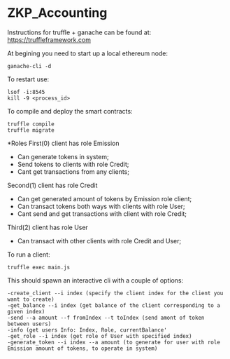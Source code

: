 # ZKP_Accounting

Instructions for truffle + ganache can be found at: https://truffleframework.com

At begining you need to start up a local ethereum node:
```
ganache-cli -d 
```
To restart use:
```
lsof -i:8545
kill -9 <process_id>
```

To compile and deploy the smart contracts:
```
truffle compile
truffle migrate
```
*Roles
First(0) client has role Emission 
- Can generate tokens in system; 
- Send tokens to clients with role Credit; 
- Cant get transactions from any clients; 


Second(1) client has role Credit
- Can get generated amount of tokens by Emission role client;
- Can transact tokens both ways with clients with role User;
- Cant send and get transactions with client with role Credit;


Third(2) client has role User
- Can transact with other clients with role Credit and User;


To run a client:
```
truffle exec main.js
```
This should spawn an interactive cli with a couple of options:

```
-create_client --i index (specify the client index for the client you want to create)
-get_balance --i index (get balance of the client corresponding to a given index)
-send --a amount --f fromIndex --t toIndex (send amont of token between users)
-info (get users Info: Index, Role, currentBalance'
-get_role --i index (get role of User with specified index)
-generate_token --i index --a amount (to generate for user with role Emission amount of tokens, to operate in system)
```
